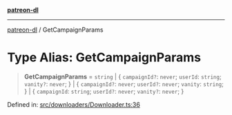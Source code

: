 [**patreon-dl**](../README.md)

***

[patreon-dl](../README.md) / GetCampaignParams

# Type Alias: GetCampaignParams

> **GetCampaignParams** = `string` \| \{ `campaignId?`: `never`; `userId`: `string`; `vanity?`: `never`; \} \| \{ `campaignId?`: `never`; `userId?`: `never`; `vanity`: `string`; \} \| \{ `campaignId`: `string`; `userId?`: `never`; `vanity?`: `never`; \}

Defined in: [src/downloaders/Downloader.ts:36](https://github.com/patrickkfkan/patreon-dl/blob/4add035452a0337eb07608bde52caecf1dcf43e7/src/downloaders/Downloader.ts#L36)
